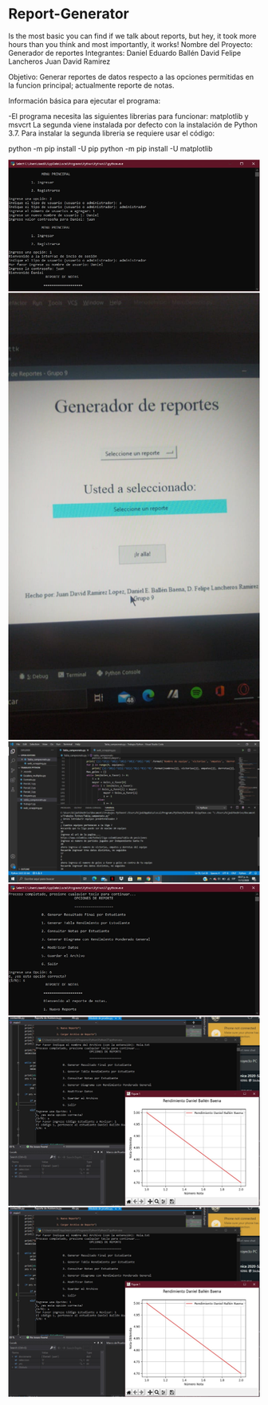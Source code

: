 # Report-Generator
Is the most basic you can find if we talk about reports, but hey, it took more hours than you think and most importantly, it works!
Nombre del Proyecto: Generador de reportes
Integrantes:
Daniel Eduardo Ballén
David Felipe Lancheros
Juan David Ramirez

Objetivo: Generar reportes de datos respecto a las opciones permitidas en la funcion principal; actualmente reporte de notas.

Información básica para ejecutar el programa: 

-El programa necesita las siguientes librerias para funcionar: matplotlib y msvcrt
La segunda viene instalada por defecto con la instalación de Python 3.7.
Para instalar la segunda libreria se requiere usar el código:

python -m pip install -U pip
python -m pip install -U matplotlib


![](captures/Toma%201.jpeg)
![](captures/Toma%202.jpeg)
![](captures/Toma%203.jpeg)
![](captures/Toma%204.jpeg)
![](captures/Toma%205.jpeg)
![](captures/Toma%205.jpeg)
